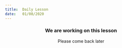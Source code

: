```yaml
---
title:  Daily Lesson
date:   01/08/2020
---
```


### <center>We are working on this lesson</center>
<center>Please come back later</center>